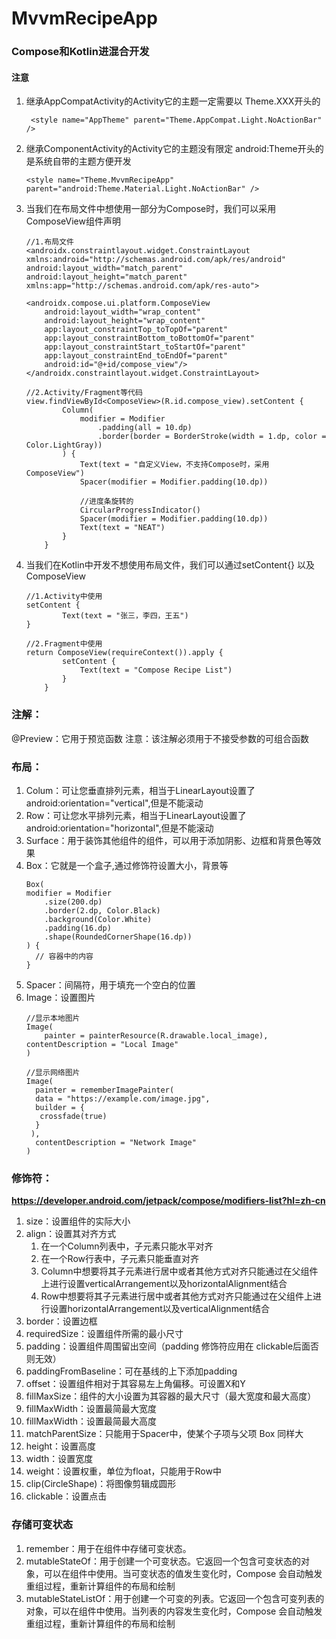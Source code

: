 # MvvmRecipeApp

### Compose和Kotlin进混合开发

#### 注意

1. 继承AppCompatActivity的Activity它的主题一定需要以 Theme.XXX开头的
    ```
     <style name="AppTheme" parent="Theme.AppCompat.Light.NoActionBar" />
    ```
2. 继承ComponentActivity的Activity它的主题没有限定 android:Theme开头的是系统自带的主题方便开发
    ```
    <style name="Theme.MvvmRecipeApp" parent="android:Theme.Material.Light.NoActionBar" />
    ```
3. 当我们在布局文件中想使用一部分为Compose时，我们可以采用ComposeView组件声明
    ```
    //1.布局文件
    <androidx.constraintlayout.widget.ConstraintLayout xmlns:android="http://schemas.android.com/apk/res/android"
    android:layout_width="match_parent"
    android:layout_height="match_parent"
    xmlns:app="http://schemas.android.com/apk/res-auto">

    <androidx.compose.ui.platform.ComposeView
        android:layout_width="wrap_content"
        android:layout_height="wrap_content"
        app:layout_constraintTop_toTopOf="parent"
        app:layout_constraintBottom_toBottomOf="parent"
        app:layout_constraintStart_toStartOf="parent"
        app:layout_constraintEnd_toEndOf="parent"
        android:id="@+id/compose_view"/>
    </androidx.constraintlayout.widget.ConstraintLayout>
   
   //2.Activity/Fragment等代码
   view.findViewById<ComposeView>(R.id.compose_view).setContent {
            Column(
                modifier = Modifier
                    .padding(all = 10.dp)
                    .border(border = BorderStroke(width = 1.dp, color = Color.LightGray))
            ) {
                Text(text = "自定义View，不支持Compose时，采用ComposeView")
                Spacer(modifier = Modifier.padding(10.dp))

                //进度条旋转的
                CircularProgressIndicator()
                Spacer(modifier = Modifier.padding(10.dp))
                Text(text = "NEAT")
            }
        }
    ```
4. 当我们在Kotlin中开发不想使用布局文件，我们可以通过setContent{} 以及 ComposeView
    ```
    //1.Activity中使用
    setContent { 
            Text(text = "张三，李四，王五")
    }
   
    //2.Fragment中使用
    return ComposeView(requireContext()).apply {
            setContent {
                Text(text = "Compose Recipe List")
            }
        }
    ```

### 注解：

@Preview：它用于预览函数
注意：该注解必须用于不接受参数的可组合函数

### 布局：

1. Colum：可让您垂直排列元素，相当于LinearLayout设置了android:orientation="vertical",但是不能滚动
2. Row：可让您水平排列元素，相当于LinearLayout设置了android:orientation="horizontal",但是不能滚动
3. Surface：用于装饰其他组件的组件，可以用于添加阴影、边框和背景色等效果
4. Box：它就是一个盒子,通过修饰符设置大小，背景等
    ```
   Box(
    modifier = Modifier
        .size(200.dp)
        .border(2.dp, Color.Black)
        .background(Color.White)
        .padding(16.dp)
        .shape(RoundedCornerShape(16.dp))
    ) {
      // 容器中的内容
    }
    ```
5. Spacer：间隔符，用于填充一个空白的位置
6. Image：设置图片
    ```
    //显示本地图片
    Image(
        painter = painterResource(R.drawable.local_image),
    contentDescription = "Local Image"
    )

    //显示网络图片
    Image(
      painter = rememberImagePainter(
      data = "https://example.com/image.jpg",
      builder = {
       crossfade(true)
      }
     ),
      contentDescription = "Network Image"
    )
   ```

### 修饰符：

**https://developer.android.com/jetpack/compose/modifiers-list?hl=zh-cn</br>**

1. size：设置组件的实际大小
2. align：设置其对齐方式
    1. 在一个Column列表中，子元素只能水平对齐
    2. 在一个Row行表中，子元素只能垂直对齐
    3. Column中想要将其子元素进行居中或者其他方式对齐只能通过在父组件上进行设置verticalArrangement以及horizontalAlignment结合
    4. Row中想要将其子元素进行居中或者其他方式对齐只能通过在父组件上进行设置horizontalArrangement以及verticalAlignment结合
3. border：设置边框
4. requiredSize：设置组件所需的最小尺寸
5. padding：设置组件周围留出空间（padding 修饰符应用在 clickable后面否则无效）
6. paddingFromBaseline：可在基线的上下添加padding
7. offset：设置组件相对于其容易左上角偏移。可设置X和Y
8. fillMaxSize：组件的大小设置为其容器的最大尺寸（最大宽度和最大高度）
9. fillMaxWidth：设置最简最大宽度
10. fillMaxWidth：设置最简最大高度
11. matchParentSize：只能用于Spacer中，使某个子项与父项 Box 同样大
12. height：设置高度
13. width：设置宽度
14. weight：设置权重，单位为float，只能用于Row中
15. clip(CircleShape)：将图像剪辑成圆形
16. clickable：设置点击

### 存储可变状态

1. remember：用于在组件中存储可变状态。
2. mutableStateOf：用于创建一个可变状态。它返回一个包含可变状态的对象，可以在组件中使用。当可变状态的值发生变化时，Compose
   会自动触发重组过程，重新计算组件的布局和绘制
3. mutableStateListOf：用于创建一个可变的列表。它返回一个包含可变列表的对象，可以在组件中使用。当列表的内容发生变化时，Compose
   会自动触发重组过程，重新计算组件的布局和绘制

